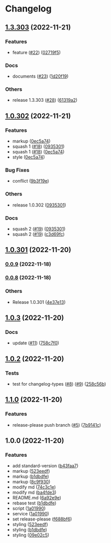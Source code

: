 # Changelog

## [1.3.303](https://github.com/p-acid/auto-change-log-test/compare/v1.0.302...v1.3.303) (2022-11-21)

### Features

- feature ([#22](https://github.com/p-acid/auto-change-log-test/issues/22)) ([02719f5](https://github.com/p-acid/auto-change-log-test/commit/02719f53aef69a5b9b9bc83ff901720e33244a9b))

### Docs

- documents ([#23](https://github.com/p-acid/auto-change-log-test/issues/23)) ([1d20f19](https://github.com/p-acid/auto-change-log-test/commit/1d20f1998ef92b4614ffdef772fd70c6bf0e44e0))

### Others

- release 1.3.303 ([#28](https://github.com/p-acid/auto-change-log-test/issues/28)) ([61319a2](https://github.com/p-acid/auto-change-log-test/commit/61319a2b41a7f9ea68018988335f537c957e4082))

## [1.0.302](https://github.com/p-acid/auto-change-log-test/compare/v1.1.0...v1.0.302) (2022-11-21)

### Features

- markup ([0ec5a74](https://github.com/p-acid/auto-change-log-test/commit/0ec5a746df20df9e9379ca646021e8ae22962819))
- squash 1 ([#18](https://github.com/p-acid/auto-change-log-test/issues/18)) ([0935301](https://github.com/p-acid/auto-change-log-test/commit/0935301da9ec8a084aac9ced278f51b0496d2b63))
- squash 1 ([#18](https://github.com/p-acid/auto-change-log-test/issues/18)) ([0ec5a74](https://github.com/p-acid/auto-change-log-test/commit/0ec5a746df20df9e9379ca646021e8ae22962819))
- style ([0ec5a74](https://github.com/p-acid/auto-change-log-test/commit/0ec5a746df20df9e9379ca646021e8ae22962819))

### Bug Fixes

- conflict ([9b3f19e](https://github.com/p-acid/auto-change-log-test/commit/9b3f19edfcb53cd28b8d5f0d7979a415f488d6da))

### Others

- release 1.0.302 ([0935301](https://github.com/p-acid/auto-change-log-test/commit/0935301da9ec8a084aac9ced278f51b0496d2b63))

### Docs

- squash 2 ([#19](https://github.com/p-acid/auto-change-log-test/issues/19)) ([0935301](https://github.com/p-acid/auto-change-log-test/commit/0935301da9ec8a084aac9ced278f51b0496d2b63))
- squash 2 ([#19](https://github.com/p-acid/auto-change-log-test/issues/19)) ([c3d69fc](https://github.com/p-acid/auto-change-log-test/commit/c3d69fcc00c500595f09004295995b47beb0d1c7))

## [1.0.301](https://github.com/p-acid/auto-change-log-test/compare/v1.0.3...v1.0.301) (2022-11-20)

### [0.0.9](https://github.com/p-acid/auto-change-log-test/compare/v0.0.8...v0.0.9) (2022-11-18)

### [0.0.8](https://github.com/p-acid/auto-change-log-test/compare/v0.0.7...v0.0.8) (2022-11-18)

### Others

- Release 1.0.301 ([4e37e13](https://github.com/p-acid/auto-change-log-test/commit/4e37e13a8485a42f5e901e8433414ddc8d6bd11f))

## [1.0.3](https://github.com/p-acid/auto-change-log-test/compare/v1.0.2...v1.0.3) (2022-11-20)

### Docs

- update ([#11](https://github.com/p-acid/auto-change-log-test/issues/11)) ([758c7f0](https://github.com/p-acid/auto-change-log-test/commit/758c7f0fa29a626c321319d0a8076d25925c759a))

## [1.0.2](https://github.com/p-acid/auto-change-log-test/compare/v1.0.1...v1.0.2) (2022-11-20)

### Tests

- test for changelog-types ([#8](https://github.com/p-acid/auto-change-log-test/issues/8)) ([#9](https://github.com/p-acid/auto-change-log-test/issues/9)) ([258c56b](https://github.com/p-acid/auto-change-log-test/commit/258c56b767dec1ed9c921e4cbc131715ea0206a5))

## [1.1.0](https://github.com/p-acid/auto-change-log-test/compare/v1.0.0...v1.1.0) (2022-11-20)

### Features

- release-please push branch ([#5](https://github.com/p-acid/auto-change-log-test/issues/5)) ([7b9141c](https://github.com/p-acid/auto-change-log-test/commit/7b9141c88a44714c2a94ba22faff96e7d55c7be5))

## 1.0.0 (2022-11-20)

### Features

- add standard-version ([b43faa7](https://github.com/p-acid/auto-change-log-test/commit/b43faa7d393f4b09d99b6f3d17e04b84f874c88e))
- markup ([523eedf](https://github.com/p-acid/auto-change-log-test/commit/523eedf922db812d9e0bcb16e9535a330913ae9d))
- markup ([b1dbdfe](https://github.com/p-acid/auto-change-log-test/commit/b1dbdfe9dac9452bc944a2b8d89aa45266f1f961))
- markup ([8c9f930](https://github.com/p-acid/auto-change-log-test/commit/8c9f930cbde598908019b703f3f580089b2c916d))
- modify md ([74c3c1e](https://github.com/p-acid/auto-change-log-test/commit/74c3c1e98ff00d78514341d4b4fcff262f72865e))
- modify md ([ba4fde3](https://github.com/p-acid/auto-change-log-test/commit/ba4fde3633919d6559b6ea886a40c6fd06a1e345))
- README.md ([6a92e9e](https://github.com/p-acid/auto-change-log-test/commit/6a92e9e439ff261ba6b1cfc62e0016c5235ee777))
- rebase test ([b1dbdfe](https://github.com/p-acid/auto-change-log-test/commit/b1dbdfe9dac9452bc944a2b8d89aa45266f1f961))
- script ([1a01990](https://github.com/p-acid/auto-change-log-test/commit/1a019909ac49b4f696fae7370e6fc0651acdc894))
- service ([1a01990](https://github.com/p-acid/auto-change-log-test/commit/1a019909ac49b4f696fae7370e6fc0651acdc894))
- set release-please ([f688bf6](https://github.com/p-acid/auto-change-log-test/commit/f688bf6bacfed48bb895131e590a53d0381421ac))
- styling ([523eedf](https://github.com/p-acid/auto-change-log-test/commit/523eedf922db812d9e0bcb16e9535a330913ae9d))
- styling ([b1dbdfe](https://github.com/p-acid/auto-change-log-test/commit/b1dbdfe9dac9452bc944a2b8d89aa45266f1f961))
- styling ([09e02c5](https://github.com/p-acid/auto-change-log-test/commit/09e02c5f8ee80d7e01c1d16ab71cdd994d7288ec))
